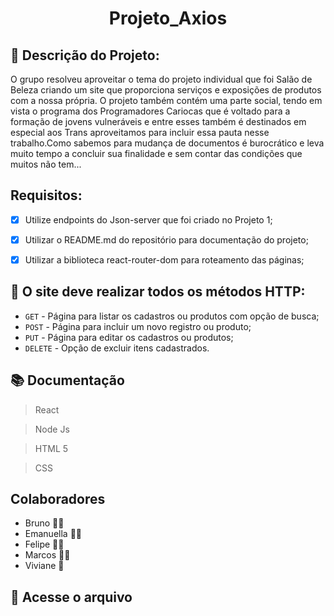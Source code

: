<h1 align="center"> Projeto_Axios</h1>

## :pencil: Descrição do Projeto: 
O grupo resolveu aproveitar o tema do projeto individual que foi Salão de Beleza criando um site que proporciona serviços e exposições de produtos
com a nossa própria.
O projeto também contém uma parte social, tendo em vista o programa dos Programadores Cariocas que é voltado para a formação de jovens vulneráveis e entre esses também é destinados em especial aos Trans aproveitamos para incluir essa pauta nesse trabalho.Como sabemos para mudança de documentos é burocrático e leva muito tempo a concluir sua finalidade e sem contar das condições que muitos não tem...

## Requisitos: 

- [x] Utilize endpoints do Json-server que foi criado
no Projeto 1;

- [x] Utilizar o README.md do repositório para
documentação do projeto;

- [x] Utilizar a biblioteca react-router-dom para
roteamento das páginas;

 ## :rocket: O site deve realizar todos os métodos HTTP:

- `GET` - Página para listar os
cadastros ou produtos com
opção de busca;
- `POST` - Página para incluir um
novo registro ou produto;
- `PUT` - Página para editar os
cadastros ou produtos;
- `DELETE` - Opção de excluir itens
cadastrados.

## :books: Documentação
> React 

> Node Js

> HTML 5

> CSS

## Colaboradores 
* Bruno  :bearded_person:🏻 
* Emanuella  👩‍💼
* Felipe  🧔💼
* Marcos  👨‍💼
* Viviane :haircut:

## :open_file_folder: Acesse o arquivo

